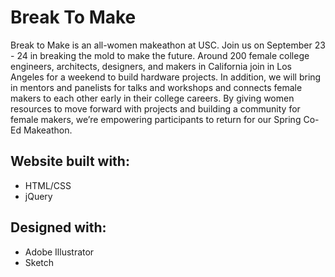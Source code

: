 # Break To Make

Break to Make is an all-women makeathon at USC. Join us on September 23 - 24 in breaking the mold to make the future. Around 200 female college engineers, architects, designers, and makers in California join in Los Angeles for a weekend to build hardware projects. In addition, we will bring in mentors and panelists for talks and workshops and connects female makers to each other early in their college careers. By giving women resources to move forward with projects and building a community for female makers, we’re empowering participants to return for our Spring Co-Ed Makeathon.

## Website built with:
- HTML/CSS
- jQuery

## Designed with:
- Adobe Illustrator
- Sketch